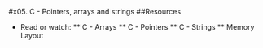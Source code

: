 #x05. C - Pointers, arrays and strings
##Resources
* Read or watch:
** C - Arrays
** C - Pointers
** C - Strings
** Memory Layout
